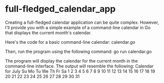 # full-fledged_calendar_app

Creating a full-fledged calendar application can be quite complex. However, I'll provide you with a simple example of a command-line calendar in Go that displays the current month's calendar.

Here's the code for a basic command-line calendar:
   calendar.go

Then, run the program using the following command:
   go run calendar.go

The program will display the calendar for the current month in the command-line interface. The output will resemble the following:
  Calendar for July
Su Mo Tu We Th Fr Sa
             1  2  3 
 4  5  6  7  8  9 10 
11 12 13 14 15 16 17 
18 19 20 21 22 23 24 
25 26 27 28 29 30 31 
